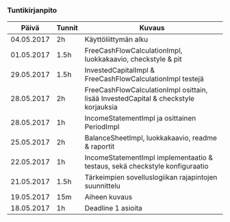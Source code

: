 ### Tuntikirjanpito
Päivä      | Tunnit | Kuvaus
---------- | ------ | ------
04.05.2017 | 2h     | Käyttöliittymän alku
01.05.2017 | 1.5h   | FreeCashFlowCalculationImpl, luokkakaavio, checkstyle & pit
29.05.2017 | 1.5h   | InvestedCapitalImpl & FreeCashFlowCalculationImpl testejä
28.05.2017 | 2h     | FreeCashFlowCalculationImpl osittain, lisää InvestedCapital & checkstyle korjauksia
28.05.2017 | 1h     | IncomeStatementImpl ja osittainen PeriodImpl
25.05.2017 | 2h     | BalanceSheetImpl, luokkakaavio, readme & raportit
22.05.2017 | 1h     | IncomeStatementImpl implementaatio & testaus, sekä checkstyle konfiguraatio
21.05.2017 | 1.5h   | Tärkeimpien sovelluslogiikan rajapintojen suunnittelu
19.05.2017 | 15m    | Aiheen kuvaus
18.05.2017 | 1h     | Deadline 1 asioita
